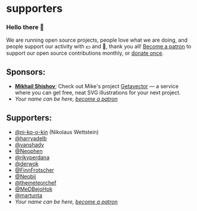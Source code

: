 # supporters

### Hello there 👋

We are running open source projects, people love what we are doing, and people support our activity with 💵 and 🤑, thank you all! 
[Become a patron](https://patreon.com/dr_dimitru) to support our open source contributions monthly, or [donate once](https://paypal.me/veliovgroup).

## Sponsors:

- __[Mikhail Shishov](https://github.com/mksh-su)__; Check out Mike's project [Getavector](https://getavector.com/en/) — a service where you can get free, neat SVG illustrations for your next project. 
- *Your name can be here, [become a patron](https://patreon.com/dr_dimitru)*

## Supporters:

- [@ni-ko-o-kin](https://github.com/ni-ko-o-kin) (Nikolaus Wettstein)
- [@harryadelb](https://github.com/harryadelb)
- [@vanshady](https://github.com/vanshady)
- [@Neophen](https://github.com/Neophen)
- [@rikyperdana](https://github.com/rikyperdana)
- [@derwok](https://github.com/derwok)
- [@FinnFrotscher](https://github.com/FinnFrotscher)
- [@Neobii](https://github.com/Neobii)
- [@themeteorchef](https://github.com/themeteorchef)
- [@MeDBejoHok](https://github.com/MeDBejoHok)
- [@martunta](https://github.com/martunta)
- *Your name can be here, [become a patron](https://patreon.com/dr_dimitru)*

